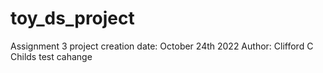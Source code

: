 # toy_ds_project
Assignment 3
project creation date: October 24th 2022
Author: Clifford C Childs
test
cahange
